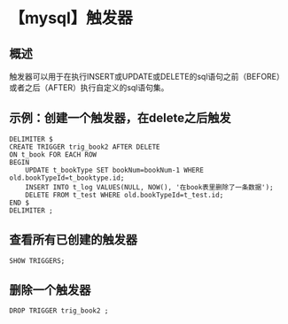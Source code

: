 # 【mysql】触发器
## 概述
触发器可以用于在执行INSERT或UPDATE或DELETE的sql语句之前（BEFORE）或者之后（AFTER）执行自定义的sql语句集。

## 示例：创建一个触发器，在delete之后触发
```
DELIMITER $
CREATE TRIGGER trig_book2 AFTER DELETE 
ON t_book FOR EACH ROW
BEGIN
    UPDATE t_bookType SET bookNum=bookNum-1 WHERE old.bookTypeId=t_booktype.id;
    INSERT INTO t_log VALUES(NULL, NOW(), '在book表里删除了一条数据');
    DELETE FROM t_test WHERE old.bookTypeId=t_test.id;
END $
DELIMITER ;
```

## 查看所有已创建的触发器
```
SHOW TRIGGERS;
```

## 删除一个触发器
```
DROP TRIGGER trig_book2 ;
```
